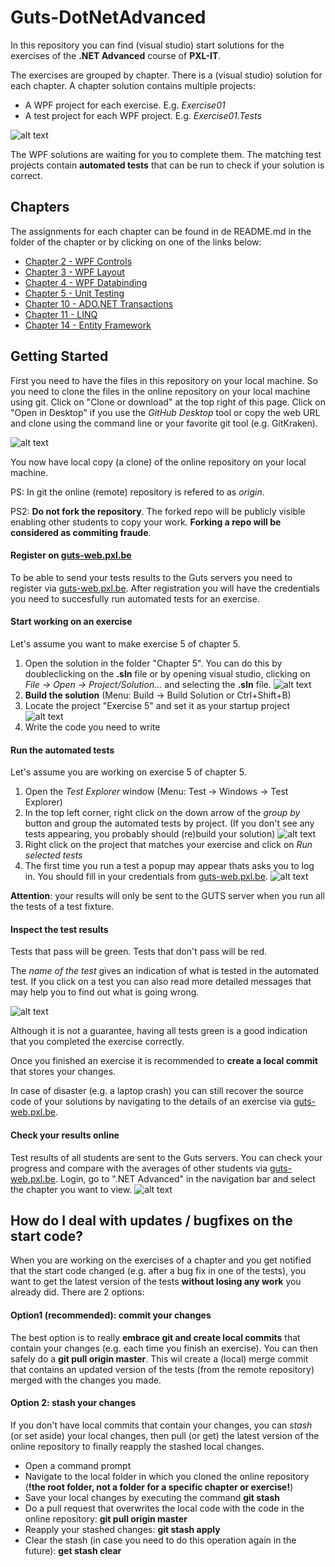 # Guts-DotNetAdvanced
In this repository you can find (visual studio) start solutions for the exercises of the **.NET Advanced** course of **PXL-IT**.

The exercises are grouped by chapter. There is a (visual studio) solution for each chapter.
A chapter solution contains multiple projects:
- A WPF project for each exercise. E.g. *Exercise01*
- A test project for each WPF project. E.g. *Exercise01.Tests*

![alt text][img_projects]

The WPF solutions are waiting for you to complete them.
The matching test projects contain **automated tests** that can be run to check if your solution is correct.

## Chapters
The assignments for each chapter can be found in de README.md in the folder of the chapter or by clicking on one of the links below:
* [Chapter 2 - WPF Controls](Chapter2_WPF_Controls/README.md)
* [Chapter 3 - WPF Layout](Chapter3_WPF_Layout/README.md)
* [Chapter 4 - WPF Databinding](Chapter4_WPF_Databinding/README.md)
* [Chapter 5 - Unit Testing](Chapter5_Unit_Testing/README.md)
* [Chapter 10 - ADO.NET Transactions](Chapter10_ADO_Transactions/README.md)
* [Chapter 11 - LINQ](Chapter11_Linq/README.md)
* [Chapter 14 - Entity Framework](Chapter14_Entity_Framework/README.md)

## Getting Started

First you need to have the files in this repository on your local machine. 
So you need to clone the files in the online repository on your local machine using git.
Click on "Clone or download" at the top right of this page.
Click on "Open in Desktop" if you use the *GitHub Desktop* tool or copy the web URL and clone using the command line or your favorite git tool (e.g. GitKraken).

![alt text][img_clone]

You now have local copy (a clone) of the online repository on your local machine. 

PS: In git the online (remote) repository is refered to as *origin*. 

PS2: **Do not fork the repository**. 
The forked repo will be publicly visible enabling other students to copy your work. 
**Forking a repo will be considered as commiting fraude**.

#### Register on [guts-web.pxl.be](https://guts-web.pxl.be)
To be able to send your tests results to the Guts servers you need to register via [guts-web.pxl.be](https://guts-web.pxl.be/register).
After registration you will have the credentials you need to succesfully run automated tests for an exercise.

#### Start working on an exercise
Let's assume you want to make exercise 5 of chapter 5.
1. Open the solution in the folder "Chapter 5". You can do this by doubleclicking on the **.sln** file or by opening visual studio, clicking on *File -> Open -> Project/Solution...* and selecting the **.sln** file.
![alt text][img_open_solution]
2. **Build the solution** (Menu: Build -> Build Solution or Ctrl+Shift+B)
3. Locate the project "Exercise 5" and set it as your startup project
![alt text][img_startup_project]
4. Write the code you need to write

#### Run the automated tests
Let's assume you are working on exercise 5 of chapter 5.
1. Open the *Test Explorer* window (Menu: Test -> Windows -> Test Explorer)
2. In the top left corner, right click on the down arrow of the *group by* button and group the automated tests by project. (If you don't see any tests appearing, you probably should (re)build your solution)
![alt text][img_group_tests]
3. Right click on the project that matches your exercise and click on *Run selected tests*
4. The first time you run a test a popup may appear thats asks you to log in. You should fill in your credentials from [guts-web.pxl.be](https://guts-web.pxl.be).
![alt text][img_login_vs]

**Attention**: your results will only be sent to the GUTS server when you run all the tests of a test fixture.

#### Inspect the test results
Tests that pass will be green. Tests that don't pass will be red. 

The *name of the test* gives an indication of what is tested in the automated test.
If you click on a test you can also read more detailed messages that may help you to find out what is going wrong.

![alt text][img_test_detail]

Although it is not a guarantee, having all tests green is a good indication that you completed the exercise correctly.

Once you finished an exercise it is recommended to **create a local commit** that stores your changes.

In case of disaster (e.g. a laptop crash) you can still recover the source code of your solutions by navigating to the details of an exercise via [guts-web.pxl.be](https://guts-web.pxl.be).

#### Check your results online
Test results of all students are sent to the Guts servers.
You can check your progress and compare with the averages of other students via [guts-web.pxl.be](https://guts-web.pxl.be).
Login, go to ".NET Advanced" in the navigation bar and select the chapter you want to view.
![alt text][img_chapter_contents]

## How do I deal with updates / bugfixes on the start code?
When you are working on the exercises of a chapter and you get notified that the start code changed (e.g. after a bug fix in one of the tests), you want to get the latest version of the tests **without losing any work** you already did.
There are 2 options:

#### Option1 (recommended): commit your changes
The best option is to really **embrace git and create local commits** that contain your changes (e.g. each time you finish an exercise). 
You can then safely do a **git pull origin master**. 
This wil create a (local) merge commit that contains an updated version of the tests (from the remote repository) merged with the changes you made. 

#### Option 2: stash your changes
If you don't have local commits that contain your changes, you can *stash* (or set aside) your local changes, then pull (or get) the latest version of the online repository to finally reapply the stashed local changes.
* Open a command prompt
* Navigate to the local folder in which you cloned the online repository (**!the root folder, not a folder for a specific chapter or exercise!**)
* Save your local changes by executing the command **git stash**
* Do a pull request that overwrites the local code with the code in the online repository: **git pull origin master**
* Reapply your stashed changes: **git stash apply**
* Clear the stash (in case you need to do this operation again in the future): **get stash clear**


[img_projects]:Images/projects.png "Solution for chapter five with its projects"
[img_download]:Images/download.png "Download repository"
[img_fork]:Images/fork.png "Fork repository"
[img_clone]:Images/clone.png "Clone repository"
[img_open_solution]:Images/open_solution.png "Open solution"
[img_startup_project]:Images/startup_project.png "Choose startup project"
[img_group_tests]:Images/group_tests.png "Group tests by project"
[img_test_detail]:Images/test_detail.png "Details of a test result"
[img_login_vs]:Images/login_vs.png "Visual studio login"
[img_chapter_contents]:Images/chaptercontents.png "Chapter contents"